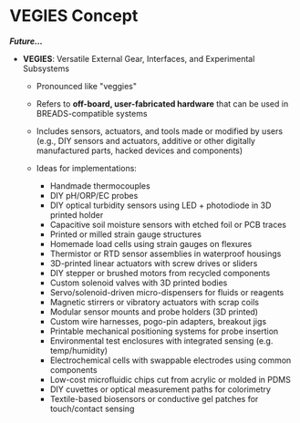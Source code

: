 # VEGIES Concept

**_Future..._**

- **VEGIES**: Versatile External Gear, Interfaces, and Experimental Subsystems

  - Pronounced like "veggies"
  - Refers to **off-board, user-fabricated hardware** that can be used in BREADS-compatible systems
  - Includes sensors, actuators, and tools made or modified by users (e.g., DIY sensors and actuators, additive or other digitally manufactured parts, hacked devices and components)

  - Ideas for implementations:
    - Handmade thermocouples
    - DIY pH/ORP/EC probes
    - DIY optical turbidity sensors using LED + photodiode in 3D printed holder
    - Capacitive soil moisture sensors with etched foil or PCB traces
    - Printed or milled strain gauge structures
    - Homemade load cells using strain gauges on flexures
    - Thermistor or RTD sensor assemblies in waterproof housings
    - 3D-printed linear actuators with screw drives or sliders
    - DIY stepper or brushed motors from recycled components
    - Custom solenoid valves with 3D printed bodies
    - Servo/solenoid-driven micro-dispensers for fluids or reagents
    - Magnetic stirrers or vibratory actuators with scrap coils
    - Modular sensor mounts and probe holders (3D printed)
    - Custom wire harnesses, pogo-pin adapters, breakout jigs
    - Printable mechanical positioning systems for probe insertion
    - Environmental test enclosures with integrated sensing (e.g. temp/humidity)
    - Electrochemical cells with swappable electrodes using common components
    - Low-cost microfluidic chips cut from acrylic or molded in PDMS
    - DIY cuvettes or optical measurement paths for colorimetry
    - Textile-based biosensors or conductive gel patches for touch/contact sensing
